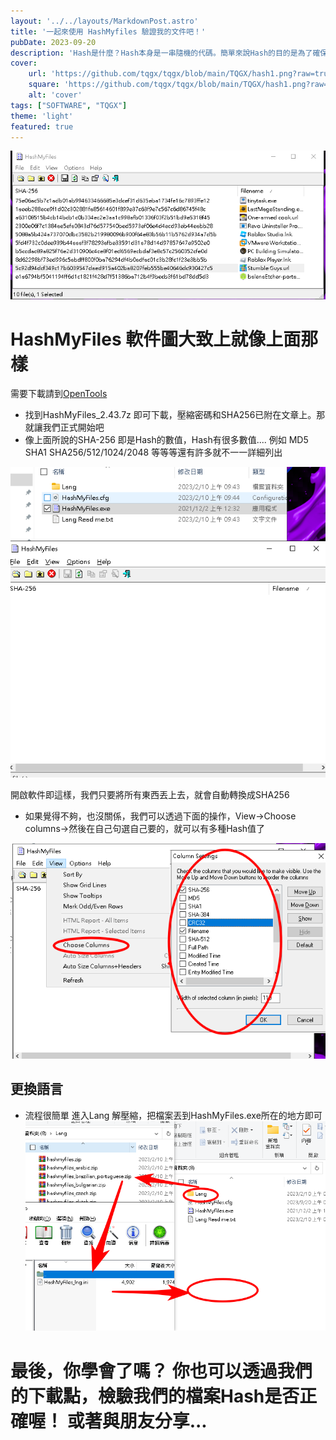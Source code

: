 ```yaml
---
layout: '../../layouts/MarkdownPost.astro'
title: '一起來使用 HashMyfiles 驗證我的文件吧！'
pubDate: 2023-09-20
description: 'Hash是什麼？Hash本身是一串隨機的代碼。簡單來說Hash的目的是為了確保文件到對方手上，是正確的。沒有被第三方所竄改。'
cover:
    url: 'https://github.com/tqgx/tqgx/blob/main/TQGX/hash1.png?raw=true'
    square: 'https://github.com/tqgx/tqgx/blob/main/TQGX/hash1.png?raw=true'
    alt: 'cover'
tags: ["SOFTWARE", "TQGX"] 
theme: 'light'
featured: true
---
```


![|wide](https://github.com/tqgx/tqgx/blob/main/TQGX/hash1.png?raw=true)

# HashMyFiles 軟件圖大致上就像上面那樣
需要下載請到[OpenTools](https://github.com/tqgx/OpenTools/releases/tag/Database-All-Tools) 
- 找到HashMyFiles_2.43.7z 即可下載，壓縮密碼和SHA256已附在文章上。那就讓我們正式開始吧
- 像上面所說的SHA-256 即是Hash的數值，Hash有很多數值.... 例如 MD5 SHA1 SHA256/512/1024/2048 等等等還有許多就不一一詳細列出

![|inline](https://github.com/tqgx/tqgx/blob/main/TQGX/hash2.png?raw=true)

開啟軟件即這樣，我們只要將所有東西丟上去，就會自動轉換成SHA256
- 如果覺得不夠，也沒關係，我們可以透過下面的操作，View→Choose columns→然後在自己句選自己要的，就可以有多種Hash值了

![|inline](https://github.com/tqgx/tqgx/blob/main/TQGX/hash3.png?raw=true)

## 更換語言
- 流程很簡單 進入Lang 解壓縮，把檔案丟到HashMyFiles.exe所在的地方即可
![|inline](https://github.com/tqgx/tqgx/blob/main/TQGX/hash4.png?raw=true)


# 最後，你學會了嗎？ 你也可以透過我們的下載點，檢驗我們的檔案Hash是否正確喔！ 或著與朋友分享...
